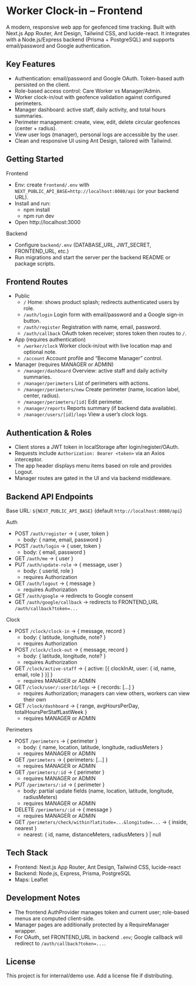 Worker Clock-in – Frontend
================================

A modern, responsive web app for geofenced time tracking. Built with Next.js App Router, Ant Design, Tailwind CSS, and lucide-react. It integrates with a Node.js/Express backend (Prisma + PostgreSQL) and supports email/password and Google authentication.

Key Features
------------
- Authentication: email/password and Google OAuth. Token-based auth persisted on the client.
- Role-based access control: Care Worker vs Manager/Admin.
- Worker clock-in/out with geofence validation against configured perimeters.
- Manager dashboard: active staff, daily activity, and total hours summaries.
- Perimeter management: create, view, edit, delete circular geofences (center + radius).
- View user logs (manager), personal logs are accessible by the user.
- Clean and responsive UI using Ant Design, tailored with Tailwind.

Getting Started
---------------
Frontend
- Env: create `frontend/.env` with `NEXT_PUBLIC_API_BASE=http://localhost:8080/api` (or your backend URL).
- Install and run:
	- npm install
	- npm run dev
- Open http://localhost:3000

Backend
- Configure `backend/.env` (DATABASE_URL, JWT_SECRET, FRONTEND_URL, etc.)
- Run migrations and start the server per the backend README or package scripts.

Frontend Routes
---------------
- Public
	- `/` Home: shows product splash; redirects authenticated users by role.
	- `/auth/login` Login form with email/password and a Google sign-in button.
	- `/auth/register` Registration with name, email, password.
	- `/auth/callback` OAuth token receiver; stores token then routes to `/`.
- App (requires authentication)
	- `/worker/clock` Worker clock-in/out with live location map and optional note.
	- `/account` Account profile and “Become Manager” control.
- Manager (requires MANAGER or ADMIN)
	- `/manager/dashboard` Overview: active staff and daily activity summaries.
	- `/manager/perimeters` List of perimeters with actions.
	- `/manager/perimeters/new` Create perimeter (name, location label, center, radius).
	- `/manager/perimeters/[id]` Edit perimeter.
	- `/manager/reports` Reports summary (if backend data available).
	- `/manager/users/[id]/logs` View a user’s clock logs.

Authentication & Roles
----------------------
- Client stores a JWT token in localStorage after login/register/OAuth.
- Requests include `Authorization: Bearer <token>` via an Axios interceptor.
- The app header displays menu items based on role and provides Logout.
- Manager routes are gated in the UI and via backend middleware.

Backend API Endpoints
---------------------
Base URL: `${NEXT_PUBLIC_API_BASE}` (default `http://localhost:8080/api`)

Auth
- POST `/auth/register` → { user, token }
	- body: { name, email, password }
- POST `/auth/login` → { user, token }
	- body: { email, password }
- GET `/auth/me` → { user }
- PUT `/auth/update-role` → { message, user }
	- body: { userId, role }
	- requires Authorization
- GET `/auth/logout` → { message }
	- requires Authorization
- GET `/auth/google` → redirects to Google consent
- GET `/auth/google/callback` → redirects to FRONTEND_URL `/auth/callback?token=...`

Clock
- POST `/clock/clock-in` → { message, record }
	- body: { latitude, longitude, note? }
	- requires Authorization
- POST `/clock/clock-out` → { message, record }
	- body: { latitude, longitude, note? }
	- requires Authorization
- GET `/clock/active-staff` → { active: [{ clockInAt, user: { id, name, email, role } }] }
	- requires MANAGER or ADMIN
- GET `/clock/user/:userId/logs` → { records: [...] }
	- requires Authorization; managers can view others, workers can view their own
- GET `/clock/dashboard` → { range, avgHoursPerDay, totalHoursPerStaffLastWeek }
	- requires MANAGER or ADMIN

Perimeters
- POST `/perimeters` → { perimeter }
	- body: { name, location, latitude, longitude, radiusMeters }
	- requires MANAGER or ADMIN
- GET `/perimeters` → { perimeters: [...] }
	- requires MANAGER or ADMIN
- GET `/perimeters/:id` → { perimeter }
	- requires MANAGER or ADMIN
- PUT `/perimeters/:id` → { perimeter }
	- body: partial update fields (name, location, latitude, longitude, radiusMeters)
	- requires MANAGER or ADMIN
- DELETE `/perimeters/:id` → { message }
	- requires MANAGER or ADMIN
- GET `/perimeters/check/within?latitude=...&longitude=...` → { inside, nearest }
	- nearest: { id, name, distanceMeters, radiusMeters } | null

Tech Stack
----------
- Frontend: Next.js App Router, Ant Design, Tailwind CSS, lucide-react
- Backend: Node.js, Express, Prisma, PostgreSQL
- Maps: Leaflet

Development Notes
-----------------
- The frontend AuthProvider manages token and current user; role-based menus are computed client-side.
- Manager pages are additionally protected by a RequireManager wrapper.
- For OAuth, set FRONTEND_URL in backend `.env`; Google callback will redirect to `/auth/callback?token=...`.

License
-------
This project is for internal/demo use. Add a license file if distributing.
